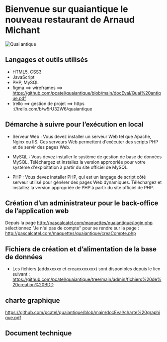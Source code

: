 # Bienvenue sur quaiantique le nouveau restaurant de Arnaud Michant

![Quai antique](http://pascalcatel.com/maquettes/quaiantique/img/index/logoQA.png)


## Langages et outils utilisés
+ HTML5, CSS3
+ JavaScript 
+ PHP, MySQL
+ figma ==> wireframes ==> https://github.com/pcatel/quaiantique/blob/main/docEval/Quai%20antique.pdf
+ trello ==> gestion de projet ==> https ://trello.com/b/w5rU32W6/quaiantique


## Démarche à suivre pour l’exécution en local
+ Serveur Web : Vous devez installer un serveur Web tel que Apache, Nginx ou IIS. Ces serveurs Web permettent d'exécuter des scripts PHP et de servir des pages Web.

+ MySQL : Vous devez installer le système de gestion de base de données MySQL. Téléchargez et installez la version appropriée pour votre système d'exploitation à partir du site officiel de MySQL.

+ PHP : Vous devez installer PHP, qui est un langage de script côté serveur utilisé pour générer des pages Web dynamiques. Téléchargez et installez la version appropriée de PHP à partir du site officiel de PHP.


## Création d’un administrateur pour le back-office de l’application web

Depuis la page http://pascalcatel.com/maquettes/quaiantique/login.php 
sélectionnez "Je n'ai pas de compte" pour se rendre sur la page : 
http://pascalcatel.com/maquettes/quaiantique/creaCompte.php




## Fichiers de création et d’alimentation de la base de données
+ Les fichiers (addxxxxxx et creaxxxxxxxx) sont disponibles depuis le lien suivant : 
https://github.com/pcatel/quaiantique/tree/main/admin/fichiers%20de%20creation%20BDD



## charte graphique
https://github.com/pcatel/quaiantique/blob/main/docEval/charte%20graphique.pdf



## Document technique
